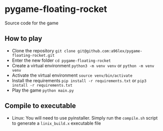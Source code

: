 # pygame-floating-rocket

Source code for the game

## How to play

- Clone the repository `git clone git@github.com:a96lex/pygame-floating-rocket.git`
- Enter the new folder `cd pygame-floating-rocket`
- Create a virtual environment `python3 -m venv venv` or `python -m venv venv`
- Activate the virtual environment `source venv/bin/activate`
- Install the requirements `pip install -r requirements.txt` or `pip3 install -r requirements.txt`
- Play the game `python main.py`

## Compile to executable

- Linux: You will need to use pyinstaller. Simply run the `compile.sh` script to generate a `linix_build.x` executable file
